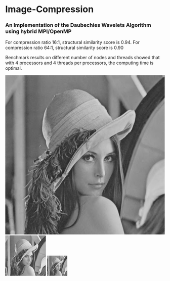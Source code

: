 # Image-Compression
### An Implementation of the Daubechies Wavelets Algorithm using hybrid MPI/OpenMP
For compression ratio 16:1, structural similarity score is 0.94. For compression ratio 64:1, structural similarity score is 0.90

Benchmark results on different number of nodes and threads showed that with 4 processors and 4 threads per processors, the computing time is optimal. 


![Image](lenna1.jpg)
![Image](lenna16.jpg)
![Image](lenna64.jpg)
